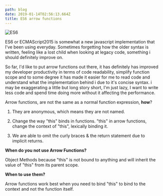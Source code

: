 ```yaml
---
path: blog
date: 2019-01-14T02:56:13.664Z
title: ES6 arrow functions
---
```

![ES6](/assets/es6.png)

ES6 or ECMAScript2015 is somewhat a new javascript implementation that I've been using everyday. Sometimes forgetting how the older syntax is written, feeling like a lost child when looking at legacy code, something i should definitely improve on.

So far, I'd like to put arrow functions out there, it has definitely has improved my developer productivity in terms of code readability, simplify function scope and to some degree it has made it easier for me to read code and understand what the implementation behind i due to it's concise syntax. i may be exaggerating a little but long story short, I'm just lazy, I want to write less code and spend time doing more without it affecting the performance. 

Arrow functions, are not the same as a normal function expression, **how**?

1. They are anonymous, which means they are not named.

2. Change the way "this" binds in functions. "this" in arrow functions, change the context of "this", lexically binding it.

3. We are able to omit the curly braces & the return statement due to implicit returns.

**When do you not use Arrow Functions?**

Object Methods because "this" is not bound to anything and will inherit the value of "this" from its parent scope.

**When to use them?**

Arrow functions work best when you need to bind "this" to bind to the context and not the function itself.
